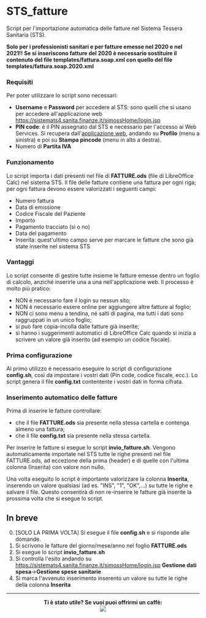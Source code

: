# STS_fatture

Script per l'importazione automatica delle fatture nel Sistema Tessera Sanitaria (STS).

**Solo per i professionisti sanitari e per fatture emesse nel 2020 e nel 2021!! 
Se si inseriscono fatture del 2020 è necessario sostituire il contenuto del file templates/fattura.soap.xml con quello del file templates/fattura.soap.2020.xml**

### Requisiti

Per poter utilizzare lo script sono necessari:
* **Username** e **Password** per accedere al STS: sono quelli che si usano per accedere all'applicazione web https://sistemats4.sanita.finanze.it/simossHome/login.jsp
* **PIN code**: è il PIN assegnato dal STS e necessario per l'accesso ai Web Services. Si recupera dall'[applicazione web](https://sistemats4.sanita.finanze.it/simossHome/login.jsp), andando su **Profilo** (menu a sinistra) e poi su **Stampa pincode** (menu in alto a destra).
* Numero di **Partita IVA**

### Funzionamento

Lo script importa i dati presenti nel file di **FATTURE.ods** (file di LibreOffice Calc) nel sistema STS. Il file delle fatture contiene una fattura per ogni riga; per ogni fattura devono essere valorizzati i seguenti campi:
* Numero fattura
* Data di emissione
* Codice Fiscale del Paziente
* Importo
* Pagamento tracciato (sì o no)
* Data del pagamento
* Inserita: quest'ultimo campo serve per marcare le fatture che sono già state inserite nel sistema STS

### Vantaggi

Lo script consente di gestire tutte insieme le fatture emesse dentro un foglio di calcolo, anziché inserirle una a una nell'applicazione web. Il processo è molto più pratico:
* NON è necessario fare il login su nessun sito;
* NON è necessario essere online per aggiungere altre fatture al foglio;
* NON ci sono menu a tendina, né salti di pagina, ma tutti i dati sono raggruppati in un unico foglio;
* si può fare copia-incolla dalle fatture già inserite;
* si hanno i suggerimenti automatici di LibreOffice Calc quando si inizia a scrivere un valore già inserito (ad esempio un codice fiscale).

### Prima configurazione

Al primo utilizzo è necessario eseguire lo script di configurazione **config.sh**, così da impostare i vostri dati (Pin code, codice fiscale, ecc.). Lo script genera il file **config.txt** contentente i vostri dati in forma cifrata.

### Inserimento automatico delle fatture

Prima di inserire le fatture controllare: 
* che il file **FATTURE.ods** sia presente nella stessa cartella e contenga almeno una fattura;
* che il file **config.txt** sia presente nella stessa cartella.

Per inserire le fatture si esegue lo script **invio_fatture.sh**. Vengono automaticamente importate nel STS tutte le righe presenti nel file FATTURE.ods, ad eccezione della prima (header) e di quelle con l'ultima colonna (Inserita) con valore non nullo.

Una volta eseguito lo script è importante valorizzare la colonna **Inserita**, inserendo un valore qualsiasi (ad es. "INS", "1", "OK",...) su tutte le righe e salvare il file. Questo consentirà di non re-inserire le fatture già inserite la prossima volta che si esegue lo script.

## In breve

0. \[SOLO LA PRIMA VOLTA\] Si esegue il file **config.sh** e si risponde alle domande.
1. Si scrivono le fatture del giorno/mese/anno nel foglio **FATTURE.ods**
2. Si esegue lo script **invio_fatture.sh**
3. Si controlla l'esito andando su https://sistemats4.sanita.finanze.it/simossHome/login.jsp **Gestione dati spesa**->**Gestione spese sanitarie**
4. Si marca l'avvenuto inserimento inserento un valore su tutte le righe della colonna **Inserita**

___

<p align="center">
  <b>Ti è stato utile? Se vuoi puoi offrirmi un caffè:</b>
  <br>
<a href="https://www.paypal.com/cgi-bin/webscr?cmd=_donations&business=CCAVZ54RU5EJL&currency_code=EUR">
  <img src="https://www.paypalobjects.com/en_US/i/btn/btn_donateCC_LG.gif" />
  </a>
</p>
